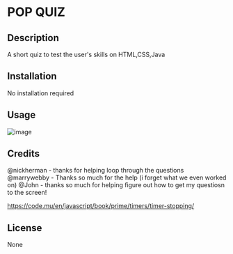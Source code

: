 # POP QUIZ

## Description

A short quiz to test the user's skills on HTML,CSS,Java



## Installation

No installation required

## Usage

![image](https://user-images.githubusercontent.com/117390778/207412857-9df4ce2f-18a0-46e3-b375-6df783315f88.png)

## Credits

@nickherman - thanks for helping loop through the questions
@marrywebby - Thanks so much for the help (i forget what we even worked on)
@John - thanks so much for helping figure out how to get my questiosn to the screen! 

https://code.mu/en/javascript/book/prime/timers/timer-stopping/

## License

None


